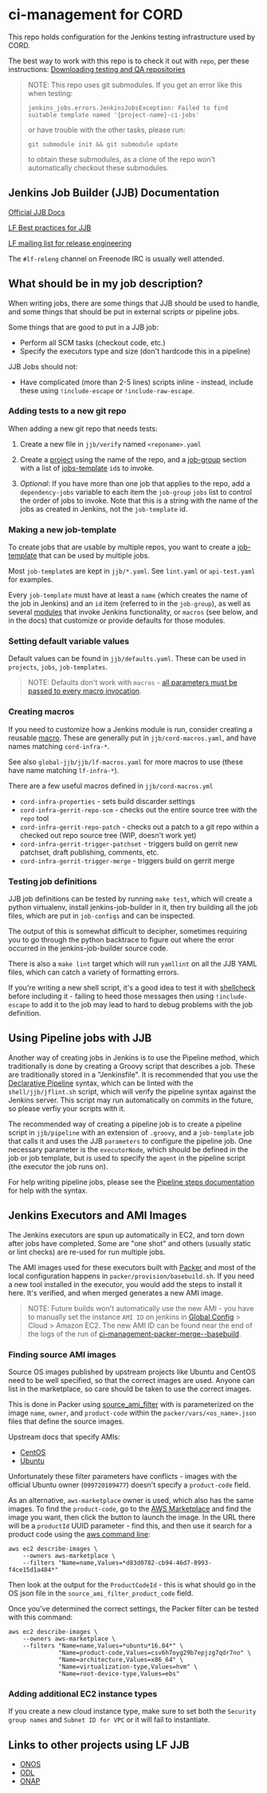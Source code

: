 # ci-management for CORD

This repo holds configuration for the Jenkins testing infrastructure used by
CORD.

The best way to work with this repo is to check it out with `repo`, per these
instructions: [Downloading testing and QA
repositories](https://guide.opencord.org/master/developer/getting_the_code.html#testing-and-qa-repositories)

> NOTE: This repo uses git submodules. If you get an error like this when
> testing:
>
>     jenkins_jobs.errors.JenkinsJobsException: Failed to find suitable template named '{project-name}-ci-jobs'
>
> or have trouble with the other tasks, please run:
>
>     git submodule init && git submodule update
>
> to obtain these submodules, as a clone of the repo won't automatically
> checkout these submodules.

## Jenkins Job Builder (JJB) Documentation

[Official JJB Docs](https://jenkins-job-builder.readthedocs.io/en/latest/index.html)

[LF Best practices for
JJB](http://docs.releng.linuxfoundation.org/projects/global-jjb/en/latest/best-practices.html#)

[LF mailing list for release
engineering](https://lists.linuxfoundation.org/mailman/listinfo/lf-releng)

The `#lf-releng` channel on Freenode IRC is usually well attended.

## What should be in my job description?

When writing jobs, there are some things that JJB should be used to handle, and
some things that should be put in external scripts or pipeline jobs.

Some things that are good to put in a JJB job:

- Perform all SCM tasks (checkout code, etc.)
- Specify the executors type and size (don't hardcode this in a pipeline)

JJB Jobs should not:

- Have complicated (more than 2-5 lines) scripts inline - instead, include
  these using `!include-escape` or `!include-raw-escape`.

### Adding tests to a new git repo

When adding a new git repo that needs tests:

1. Create a new file in `jjb/verify` named `<reponame>.yaml`

2. Create a
   [project](https://jenkins-job-builder.readthedocs.io/en/latest/definition.html#project)
   using the name of the repo, and a
   [job-group](https://jenkins-job-builder.readthedocs.io/en/latest/definition.html#job-group)
   section with a list of
   [jobs-template](https://jenkins-job-builder.readthedocs.io/en/latest/definition.html#job-template)
   `id`s to invoke.

3. _Optional_: If you have more than one job that applies to the repo, add a
   `dependency-jobs` variable to each item the `job-group` `jobs` list to
   control the order of jobs to invoke. Note that this is a string with the
   name of the jobs as created in Jenkins, not the `job-template` id.

### Making a new job-template

To create jobs that are usable by multiple repos, you want to create a
[job-template](https://jenkins-job-builder.readthedocs.io/en/latest/definition.html#job-template)
that can be used by multiple jobs.

Most `job-template`s are kept in `jjb/*.yaml`. See `lint.yaml` or
`api-test.yaml` for examples.

Every `job-template` must have at least a `name` (which creates the name of the
job in Jenkins) and an `id` item (referred to in the `job-group`), as well as
several
[modules](https://jenkins-job-builder.readthedocs.io/en/latest/definition.html#modules)
that invoke Jenkins functionality, or `macros` (see below, and in the docs)
that customize or provide defaults for those modules.

### Setting default variable values

Default values can be found in `jjb/defaults.yaml`.  These can be used in
`projects`, `jobs`, `job-templates`.

> NOTE: Defaults don't work with `macros` - [all
parameters must be passed to every macro
invocation](https://jenkins-job-builder.readthedocs.io/en/latest/definition.html#macro-notes).

### Creating macros

If you need to customize how a Jenkins module is run, consider creating a
reusable
[macro](https://jenkins-job-builder.readthedocs.io/en/latest/definition.html#macro).
These are generally put in `jjb/cord-macros.yaml`, and have names matching
`cord-infra-*`.

See also `global-jjb/jjb/lf-macros.yaml` for more macros to use (these have
name matching `lf-infra-*`).

There are a few useful macros defined in `jjb/cord-macros.yml`

- `cord-infra-properties` - sets build discarder settings
- `cord-infra-gerrit-repo-scm` - checks out the entire source tree with the
  `repo` tool
- `cord-infra-gerrit-repo-patch` - checks out a patch to a git repo within a
  checked out repo source tree (WIP, doesn't work yet)
- `cord-infra-gerrit-trigger-patchset` - triggers build on gerrit new
  patchset, draft publishing, comments, etc.
- `cord-infra-gerrit-trigger-merge` - triggers build on gerrit merge

### Testing job definitions

JJB job definitions can be tested by running `make test`, which will create a
python virtualenv, install jenkins-job-builder in it, then try building all the
job files, which are put in `job-configs` and can be inspected.

The output of this is somewhat difficult to decipher, sometimes requiring you
to go through the python backtrace to figure out where the error occurred in
the jenkins-job-builder source code.

There is also a `make lint` target which will run `yamllint` on all the JJB
YAML files, which can catch a variety of formatting errors.

If you're writing a new shell script, it's a good idea to test it with
[shellcheck](https://github.com/koalaman/shellcheck) before including it -
failing to heed those messages then using `!include-escape` to add it to the
job may lead to hard to debug problems with the job definition.

## Using Pipeline jobs with JJB

Another way of creating jobs in Jenkins is to use the Pipeline method, which
traditionally is done by creating a Groovy script that describes a job. These
are traditionally stored in a "Jenkinsfile". It is recommended that you use the
[Declarative Pipeline](https://jenkins.io/doc/book/pipeline/syntax/) syntax,
which can be linted with the `shell/jjb/jflint.sh` script, which will verify
the pipeline syntax against the Jenkins server. This script may run
automatically on commits in the future, so please verfiy your scripts with it.

The recommended way of creating a pipeline job is to create a pipeline script
in `jjb/pipeline` with an extension of `.groovy`, and a `job-template` job that
calls it and uses the JJB `parameters` to configure the pipeline job.  One
necessary parameter is the `executorNode`, which should be defined in the job
or job template, but is used to specify the `agent` in the pipeline script (the
executor the job runs on).

For help writing pipeline jobs, please see the [Pipeline steps
documentation](https://jenkins.io/doc/pipeline/steps/) for help with the
syntax.

## Jenkins Executors and AMI Images

The Jenkins executors are spun up automatically in EC2, and torn down after
jobs have completed. Some are "one shot" and others (usually static or lint
checks) are re-used for run multiple jobs.

The AMI images used for these executors built with
[Packer](https://www.packer.io/) and most of the local configuration happens in
`packer/provision/basebuild.sh`. If you need a new tool installed in the
executor, you would add the steps to install it here.  It's verified, and when
merged generates a new AMI image.

> NOTE: Future builds won't automatically use the new AMI - you have to
> manually set the instance `AMI ID` on jenkins in [Global
> Config](https://jenkins.opencord.org/configure) > Cloud > Amazon EC2.
> The new AMI ID can be found near the end of the logs of the run of
> [ci-management-packer-merge-<ostype>-basebuild](https://jenkins.opencord.org/job/ci-management-packer-merge-ubuntu-16.04-basebuild/).

### Finding source AMI images

Source OS images published by upstream projects like Ubuntu and CentOS need to
be well specified, so that the correct images are used.  Anyone can list in the
marketplace, so care should be taken to use the correct images.

This is done in Packer using
[source_ami_filter](https://packer.io/docs/builders/amazon-ebs.html#source_ami_filter)
with is parameterized on the image `name`, `owner`, and `product-code` within
the `packer/vars/<os_name>.json` files that define the source images.

Upstream docs that specify AMIs:

- [CentOS](https://wiki.centos.org/Cloud/AWS)
- [Ubuntu](https://cloud-images.ubuntu.com/locator/ec2/)

Unfortunately these filter parameters have conflicts - images with the official
Ubuntu owner (`099720109477`) doesn't specify a `product-code` field.

As an alternative, `aws-marketplace` owner is used, which also has the same
images. To find the `product-code`, go to the [AWS
Marketplace](https://aws.amazon.com/marketplace) and find the image you want,
then click the button to launch the image. In the URL there will be a
`productId` UUID parameter - find this, and then use it search for a product
code using the [aws command
line](https://docs.aws.amazon.com/cli/latest/index.html):

    aws ec2 describe-images \
        --owners aws-marketplace \
        --filters "Name=name,Values=*d83d0782-cb94-46d7-8993-f4ce15d1a484*"

Then look at the output for the `ProductCodeId` - this is what should go in the
OS json file in the `source_ami_filter_product_code` field.

Once you've determined the correct settings, the Packer filter can be tested
with this command:

    aws ec2 describe-images \
        --owners aws-marketplace \
        --filters "Name=name,Values=*ubuntu*16.04*" \
                  "Name=product-code,Values=csv6h7oyg29b7epjzg7qdr7no" \
                  "Name=architecture,Values=x86_64" \
                  "Name=virtualization-type,Values=hvm" \
                  "Name=root-device-type,Values=ebs"


### Adding additional EC2 instance types

If you create a new cloud instance type, make sure to set both the `Security
group names` and `Subnet ID for VPC` or it will fail to instantiate.

## Links to other projects using LF JJB

- [ONOS](https://gerrit.onosproject.org/gitweb?p=ci-management.git;a=tree)
- [ODL](https://git.opendaylight.org/gerrit/gitweb?p=releng/builder.git;a=tree)
- [ONAP](https://gerrit.onap.org/r/gitweb?p=ci-management.git;a=tree)

